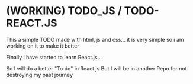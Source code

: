 # (WORKING) TODO_JS / TODO-REACT.JS

This a simple TODO made with html, js and css...
it is very simple so i am working on it to make it better

Finally i have started to learn React.js...

So I will do a better "To do" in React.js
But I will be in another Repo
for not destroying my past journey
